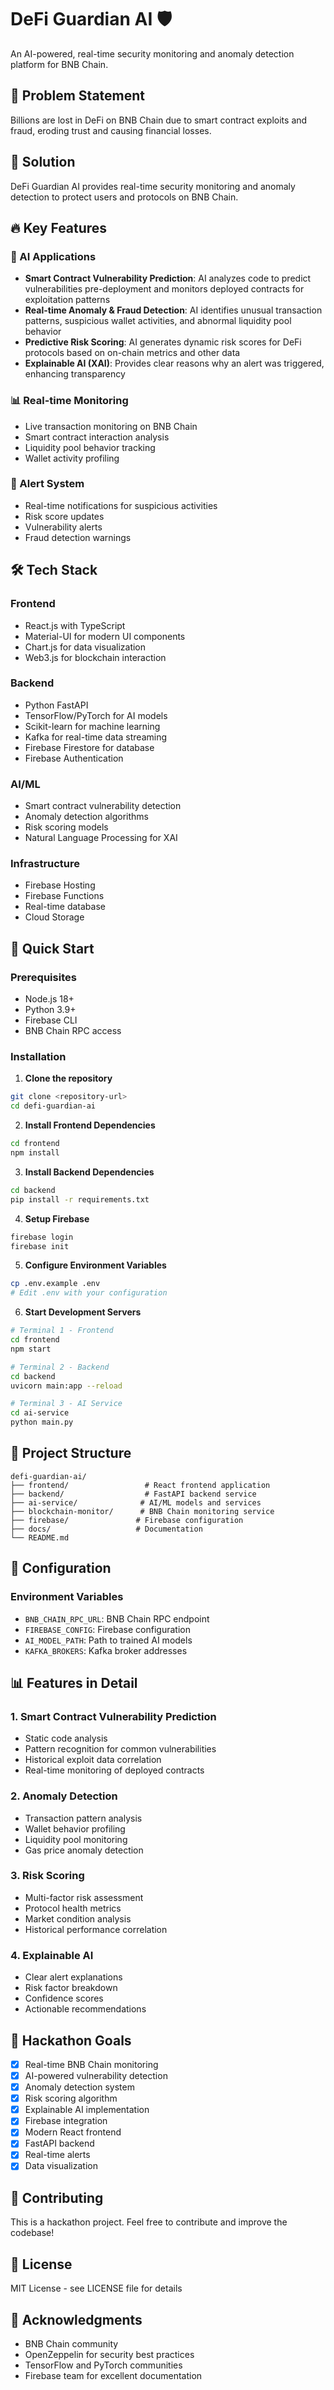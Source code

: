 # DeFi Guardian AI 🛡️

An AI-powered, real-time security monitoring and anomaly detection platform for BNB Chain.

## 🎯 Problem Statement
Billions are lost in DeFi on BNB Chain due to smart contract exploits and fraud, eroding trust and causing financial losses.

## 🚀 Solution
DeFi Guardian AI provides real-time security monitoring and anomaly detection to protect users and protocols on BNB Chain.

## 🔥 Key Features

### 🤖 AI Applications
- **Smart Contract Vulnerability Prediction**: AI analyzes code to predict vulnerabilities pre-deployment and monitors deployed contracts for exploitation patterns
- **Real-time Anomaly & Fraud Detection**: AI identifies unusual transaction patterns, suspicious wallet activities, and abnormal liquidity pool behavior
- **Predictive Risk Scoring**: AI generates dynamic risk scores for DeFi protocols based on on-chain metrics and other data
- **Explainable AI (XAI)**: Provides clear reasons why an alert was triggered, enhancing transparency

### 📊 Real-time Monitoring
- Live transaction monitoring on BNB Chain
- Smart contract interaction analysis
- Liquidity pool behavior tracking
- Wallet activity profiling

### 🔔 Alert System
- Real-time notifications for suspicious activities
- Risk score updates
- Vulnerability alerts
- Fraud detection warnings

## 🛠️ Tech Stack

### Frontend
- React.js with TypeScript
- Material-UI for modern UI components
- Chart.js for data visualization
- Web3.js for blockchain interaction

### Backend
- Python FastAPI
- TensorFlow/PyTorch for AI models
- Scikit-learn for machine learning
- Kafka for real-time data streaming
- Firebase Firestore for database
- Firebase Authentication

### AI/ML
- Smart contract vulnerability detection
- Anomaly detection algorithms
- Risk scoring models
- Natural Language Processing for XAI

### Infrastructure
- Firebase Hosting
- Firebase Functions
- Real-time database
- Cloud Storage

## 🚀 Quick Start

### Prerequisites
- Node.js 18+
- Python 3.9+
- Firebase CLI
- BNB Chain RPC access

### Installation

1. **Clone the repository**
```bash
git clone <repository-url>
cd defi-guardian-ai
```

2. **Install Frontend Dependencies**
```bash
cd frontend
npm install
```

3. **Install Backend Dependencies**
```bash
cd backend
pip install -r requirements.txt
```

4. **Setup Firebase**
```bash
firebase login
firebase init
```

5. **Configure Environment Variables**
```bash
cp .env.example .env
# Edit .env with your configuration
```

6. **Start Development Servers**
```bash
# Terminal 1 - Frontend
cd frontend
npm start

# Terminal 2 - Backend
cd backend
uvicorn main:app --reload

# Terminal 3 - AI Service
cd ai-service
python main.py
```

## 📁 Project Structure

```
defi-guardian-ai/
├── frontend/                 # React frontend application
├── backend/                  # FastAPI backend service
├── ai-service/              # AI/ML models and services
├── blockchain-monitor/      # BNB Chain monitoring service
├── firebase/               # Firebase configuration
├── docs/                   # Documentation
└── README.md
```

## 🔧 Configuration

### Environment Variables
- `BNB_CHAIN_RPC_URL`: BNB Chain RPC endpoint
- `FIREBASE_CONFIG`: Firebase configuration
- `AI_MODEL_PATH`: Path to trained AI models
- `KAFKA_BROKERS`: Kafka broker addresses

## 📊 Features in Detail

### 1. Smart Contract Vulnerability Prediction
- Static code analysis
- Pattern recognition for common vulnerabilities
- Historical exploit data correlation
- Real-time monitoring of deployed contracts

### 2. Anomaly Detection
- Transaction pattern analysis
- Wallet behavior profiling
- Liquidity pool monitoring
- Gas price anomaly detection

### 3. Risk Scoring
- Multi-factor risk assessment
- Protocol health metrics
- Market condition analysis
- Historical performance correlation

### 4. Explainable AI
- Clear alert explanations
- Risk factor breakdown
- Confidence scores
- Actionable recommendations

## 🎯 Hackathon Goals

- [x] Real-time BNB Chain monitoring
- [x] AI-powered vulnerability detection
- [x] Anomaly detection system
- [x] Risk scoring algorithm
- [x] Explainable AI implementation
- [x] Firebase integration
- [x] Modern React frontend
- [x] FastAPI backend
- [x] Real-time alerts
- [x] Data visualization

## 🤝 Contributing

This is a hackathon project. Feel free to contribute and improve the codebase!

## 📄 License

MIT License - see LICENSE file for details

## 🙏 Acknowledgments

- BNB Chain community
- OpenZeppelin for security best practices
- TensorFlow and PyTorch communities
- Firebase team for excellent documentation
